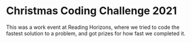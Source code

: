 # Christmas Coding Challenge 2021

This was a work event at Reading Horizons, where we tried to code the fastest solution to a problem, and got prizes for how fast we completed it.
